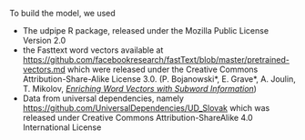 To build the model, we used 

- The udpipe R package, released under the Mozilla Public License Version 2.0
- the Fasttext word vectors available at https://github.com/facebookresearch/fastText/blob/master/pretrained-vectors.md which were released under the Creative Commons Attribution-Share-Alike License 3.0. (P. Bojanowski\*, E. Grave\*, A. Joulin, T. Mikolov, [*Enriching Word Vectors with Subword Information*](https://arxiv.org/abs/1607.04606))
- Data from universal dependencies, namely https://github.com/UniversalDependencies/UD_Slovak which was released under Creative Commons Attribution-ShareAlike 4.0 International License
